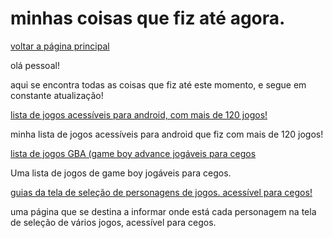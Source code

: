 ﻿# minhas coisas que fiz até agora.


[voltar a página principal](index)


olá pessoal!


 aqui se encontra todas as coisas que fiz até este momento, e segue em constante atualização!


[lista de jogos acessíveis para android, com mais de 120 jogos!](https://azurejoga.github.io/lista-de-jogos-atualizada-para-android-acessiveis)


minha lista de jogos acessíveis para android  que fiz com mais de 120 jogos!


[lista de jogos GBA (game boy advance jogáveis para cegos](https://azurejoga.github.io/gba)


Uma lista de jogos de game boy jogáveis para cegos.


[guias da tela de seleção de personagens de jogos. acessível para cegos!](guia-para-cegos-de-telas)


uma página que se destina a informar onde está cada personagem na tela de seleção  de vários jogos,  acessível para cegos.